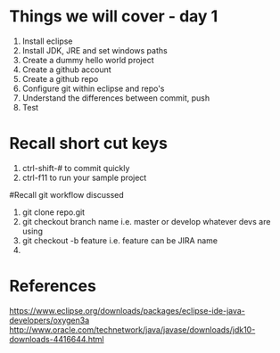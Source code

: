 # Things we will cover - day 1
1. Install eclipse
2. Install JDK, JRE and set windows paths
3. Create a dummy hello world project  
4. Create a github account
5. Create a github repo
6. Configure git within eclipse and repo's
7. Understand the differences between commit, push
8. Test

# Recall short cut keys
1. ctrl-shift-# to commit quickly
2. ctrl-f11 to run your sample project

#Recall git workflow discussed
1. git clone repo.git
2. git checkout branch name i.e. master or develop whatever devs are using
3. git checkout -b feature i.e. feature can be JIRA name 
4.


# References
https://www.eclipse.org/downloads/packages/eclipse-ide-java-developers/oxygen3a
http://www.oracle.com/technetwork/java/javase/downloads/jdk10-downloads-4416644.html

